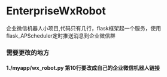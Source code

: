 # EnterpriseWxRobot
企业微信机器人小项目,代码只有几行，flask框架起一个服务，使用flask_APScheduler定时推送消息到企业微信群
### 需要更改的地方
#### 1./myapp/wx_robot.py 第10行要改成自己的企业微信机器人链接